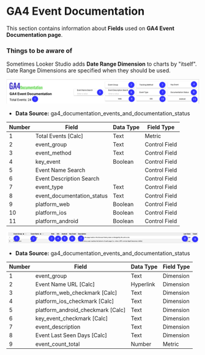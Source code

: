 # GA4 Event Documentation
This section contains information about **Fields** used on **GA4 Event Documentation page**.

### Things to be aware of
Sometimes Looker Studio adds **Date Range Dimension** to charts by "itself". Date Range Dimensions are specified when they should be used.

![GA4 Event Documentation](../../../images/GA4-Documentation-BigQuery-GA4-Event-Documentation.png)

* **Data Source:** ga4_documentation_events_and_documentation_status

| Number  | Field | Data Type | Field Type |
| ------------- | ------------- | ------------- | ------------- |
| 1 | Total Events \[Calc\] | Text | Metric |  |
| 2 | event_group | Text | Control Field |
| 3 | event_method | Text | Control Field |
| 4 | key_event | Boolean | Control Field |
| 5 | Event Name Search |  | Control Field |
| 6 | Event Description Search |  | Control Field |
| 7 | event_type | Text | Control Field | 
| 8 | event_documentation_status | Text | Control Field |
| 9 | platform_web | Boolean | Control Field |
| 10 | platform_ios | Boolean | Control Field | 
| 11 | platform_android | Boolean | Control Field | 

![GA4 Event Documentation](../../../images/GA4-Documentation-BigQuery-GA4-Event-Documentation-Table.png)

* **Data Source:** ga4_documentation_events_and_documentation_status

| Number  | Field | Data Type | Field Type |
| ------------- | ------------- | ------------- | ------------- |
| 1 | event_group | Text | Dimension | 
| 2 | Event Name URL \[Calc\] | Hyperlink | Dimension |
| 3 | platform_web_checkmark \[Calc\] | Text | Dimension |
| 4 | platform_ios_checkmark \[Calc\] | Text | Dimension |
| 5 | platform_android_checkmark \[Calc\] | Text | Dimension |
| 6 | key_event_checkmark \[Calc\] | Text | Dimension |
| 7 | event_description | Text | Dimension |
| 8 | Event Last Seen Days \[Calc\] | Text | Dimension |
| 9 | event_count_total | Number | Metric |
